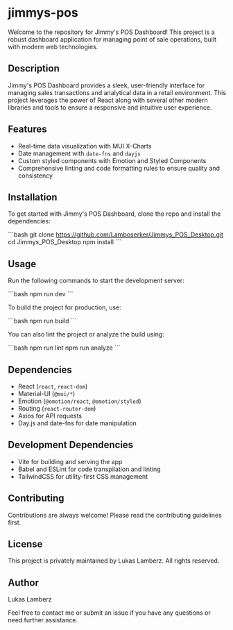 # jimmys-pos

Welcome to the repository for Jimmy's POS Dashboard! This project is a robust dashboard application for managing point of sale operations, built with modern web technologies.

## Description

Jimmy's POS Dashboard provides a sleek, user-friendly interface for managing sales transactions and analytical data in a retail environment. This project leverages the power of React along with several other modern libraries and tools to ensure a responsive and intuitive user experience.

## Features

- Real-time data visualization with MUI X-Charts
- Date management with `date-fns` and `dayjs`
- Custom styled components with Emotion and Styled Components
- Comprehensive linting and code formatting rules to ensure quality and consistency

## Installation

To get started with Jimmy's POS Dashboard, clone the repo and install the dependencies:

\`\`\`bash
git clone https://github.com/Lamboserker/Jimmys_POS_Desktop.git
cd Jimmys_POS_Desktop
npm install
\`\`\`

## Usage

Run the following commands to start the development server:

\`\`\`bash
npm run dev
\`\`\`

To build the project for production, use:

\`\`\`bash
npm run build
\`\`\`

You can also lint the project or analyze the build using:

\`\`\`bash
npm run lint
npm run analyze
\`\`\`

## Dependencies

- React (`react`, `react-dom`)
- Material-UI (`@mui/*`)
- Emotion (`@emotion/react`, `@emotion/styled`)
- Routing (`react-router-dom`)
- Axios for API requests
- Day.js and date-fns for date manipulation

## Development Dependencies

- Vite for building and serving the app
- Babel and ESLint for code transpilation and linting
- TailwindCSS for utility-first CSS management

## Contributing

Contributions are always welcome! Please read the contributing guidelines first.

## License

This project is privately maintained by Lukas Lamberz. All rights reserved.

## Author

Lukas Lamberz

Feel free to contact me or submit an issue if you have any questions or need further assistance.
